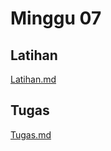 # Minggu 07

## Latihan
[Latihan.md](https://github.com/AlfianZhanitra/tekn-cloud-computing/blob/main/minggu-07/Latihan.md)

## Tugas
[Tugas.md](https://github.com/AlfianZhanitra/tekn-cloud-computing/blob/main/minggu-07/Tugas.md)